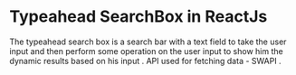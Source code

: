 # Typeahead SearchBox in ReactJs

The typeahead search box is a search bar with a text field to take the user input and then perform some operation on the user input to show him the dynamic results based on his input . 
API used for fetching data - SWAPI .


